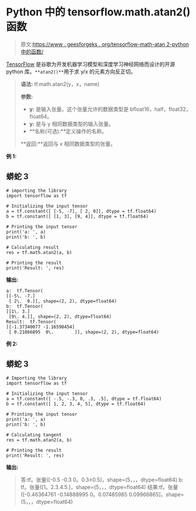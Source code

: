 # Python 中的 tensorflow.math.atan2()函数

> 原文:[https://www . geesforgeks . org/tensorflow-math-atan 2-python 中的函数/](https://www.geeksforgeeks.org/tensorflow-math-atan2-function-in-python/)

[TensorFlow](https://www.geeksforgeeks.org/introduction-to-tensorflow/) 是谷歌为开发机器学习模型和深度学习神经网络而设计的开源 python 库。`**atan2()**`用于求 y/x 的元素方向反正切。

> **语法:** tf.math.atan2(y，x，name)
> 
> **参数:**
> 
> *   **y:** 是输入张量。这个张量允许的数据类型是 bfloat16，half，float32，float64。
> *   **y:** 是与 y 相同数据类型的输入张量。
> *   **名称(可选):**定义操作的名称。
>     
> 
> **返回:**返回与 x 相同数据类型的张量。

**例 1:**

## 蟒蛇 3

```
# importing the library
import tensorflow as tf

# Initializing the input tensor
a = tf.constant([ [-5, -7], [ 2, 0]], dtype = tf.float64)
b = tf.constant([ [1, 3], [9, 4]], dtype = tf.float64)

# Printing the input tensor
print('a: ', a)
print('b: ', b)

# Calculating result
res = tf.math.atan2(a, b)

# Printing the result
print('Result: ', res)
```

**输出:**

```
a:  tf.Tensor(
[[-5\. -7.]
 [ 2\.  0.]], shape=(2, 2), dtype=float64)
b:  tf.Tensor(
[[1\. 3.]
 [9\. 4.]], shape=(2, 2), dtype=float64)
Result:  tf.Tensor(
[[-1.37340077 -1.16590454]
 [ 0.21866895  0\.        ]], shape=(2, 2), dtype=float64)

```

**例 2:**

## 蟒蛇 3

```
# Importing the library
import tensorflow as tf

# Initializing the input tensor
a = tf.constant([ -.5, -.3, 0, .3, .5], dtype = tf.float64)
b = tf.constant([ 1, 2, 3, 4, 5], dtype = tf.float64)

# Printing the input tensor
print('a: ', a)
print('b: ', b)

# Calculating tangent
res = tf.math.atan2(a, b)

# Printing the result
print('Result: ', res)
```

**输出:**

> 答:tf。张量([-0.5 -0.3 0。0.3±0.5]，shape=(5，，，dtype=float64)
> b: tf。张量([1。2.3.4.5.]，shape=(5，，，dtype=float64)
> 结果:tf。张量([-0.46364761 -0.14888995 0。0.07485985 0.09966865]，shape=(5，，，dtype=float64)